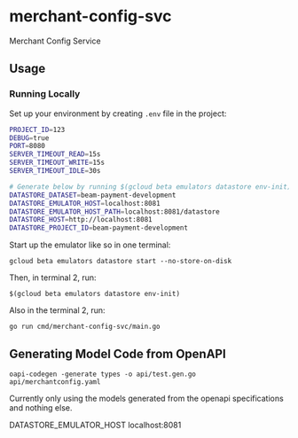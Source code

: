 # merchant-config-svc

Merchant Config Service

## Usage

### Running Locally

Set up your environment by creating `.env` file in the project:

``` bash
PROJECT_ID=123
DEBUG=true
PORT=8080
SERVER_TIMEOUT_READ=15s
SERVER_TIMEOUT_WRITE=15s
SERVER_TIMEOUT_IDLE=30s

# Generate below by running $(gcloud beta emulators datastore env-init)
DATASTORE_DATASET=beam-payment-development
DATASTORE_EMULATOR_HOST=localhost:8081
DATASTORE_EMULATOR_HOST_PATH=localhost:8081/datastore
DATASTORE_HOST=http://localhost:8081
DATASTORE_PROJECT_ID=beam-payment-development
```

Start up the emulator like so in one terminal:

`gcloud beta emulators datastore start --no-store-on-disk`

Then, in terminal 2, run:

`$(gcloud beta emulators datastore env-init)`

Also in the terminal 2, run:

`go run cmd/merchant-config-svc/main.go`

## Generating Model Code from OpenAPI

`oapi-codegen -generate types -o api/test.gen.go api/merchantconfig.yaml`

Currently only using the models generated from the openapi specifications and nothing else.

DATASTORE_EMULATOR_HOST localhost:8081